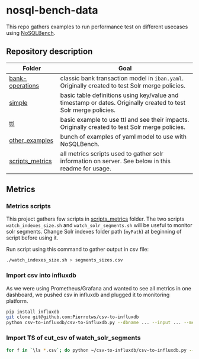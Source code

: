 # nosql-bench-data

This repo gathers examples to run performance test on different usecases using [NoSQLBench](https://github.com/nosqlbench/nosqlbench).

## Repository description

| Folder   	| Goal      	|
|----------	|-------------	|
| [bank-operations](bank-operations) 	| classic bank transaction model in `iban.yaml`. Originally created to test Solr merge policies.  	|
| [simple](simple) 	| basic table definitions using key/value and timestamp or dates. Originally created to test Solr merge policies.  	|
| [ttl](ttl)	| basic example to use ttl and see their impacts. Originally created to test Solr merge policies.	|
| [other_examples](other_examples) 	| bunch of examples of yaml model to use with NoSQLBench.	|
| [scripts_metrics](scripts_metrics)	| all metrics scripts used to gather solr information on server. See below in this readme for usage.	|


## Metrics

### Metrics scripts

This project gathers few scripts in [scripts_metrics](scripts_metrics) folder. The two scripts `watch_indexes_size.sh` and `watch_solr_segments.sh` will be useful to monitor solr segments. Change Solr indexes folder path (`myPath`) at beginning of script before using it.

Run script using this command to gather output in csv file:

```bash 
./watch_indexes_size.sh > segments_sizes.csv
```

### Import csv into influxdb

As we were using Prometheus/Grafana and wanted to see all metrics in one dashboard, we pushed csv in influxdb and plugged it to monitoring platform.

```bash
pip install influxdb
git clone git@github.com:Pierrotws/csv-to-influxdb
python csv-to-influxdb/csv-to-influxdb.py --dbname ... --input ... --metricname .. --timeformat ...
```

### Import TS of cut_csv of watch_solr_segments

```bash
for f in `\ls *.csv`; do python ~/csv-to-influxdb/csv-to-influxdb.py --dbname csvdb --input $f --metricname $f --timeformat '%Y-%m-%dT%H:%M:%S+00:00'; done
```

